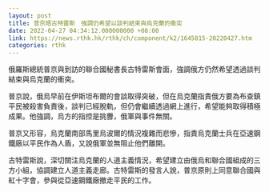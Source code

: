 ```yaml
---
layout: post
title: 普京晤古特雷斯　強調仍希望以談判結束與烏克蘭的衝突
date: 2022-04-27 04:34:12.000000000 +08:00
link: https://news.rthk.hk/rthk/ch/component/k2/1645815-20220427.htm
categories: rthk
---
```


俄羅斯總統普京與到訪的聯合國秘書長古特雷斯會面，強調俄方仍然希望透過談判結束與烏克蘭的衝突。

普京說，俄烏早前在伊斯坦布爾的會談取得突破，但在烏克蘭指責俄方要為布查鎮平民被殺害負責後，談判已經脫軌，但仍會繼續透過網上進行，希望能夠取得積極成果。他強調，烏方的指控是挑釁，俄軍與事件無關。

普京又形容，烏克蘭南部馬里烏波爾的情況複雜而悲慘，指責烏克蘭士兵在亞速鋼鐵廠以平民作為人盾，又說俄軍並無阻止他們離開。

古特雷斯說，深切關注烏克蘭的人道主義情況，希望建立由俄烏和聯合國組成的三方小組，協調建立人道主義走廊。古特雷斯的發言人說，普京原則上同意聯合國與紅十字會，參與從亞速鋼鐵廠撤走平民的工作。
